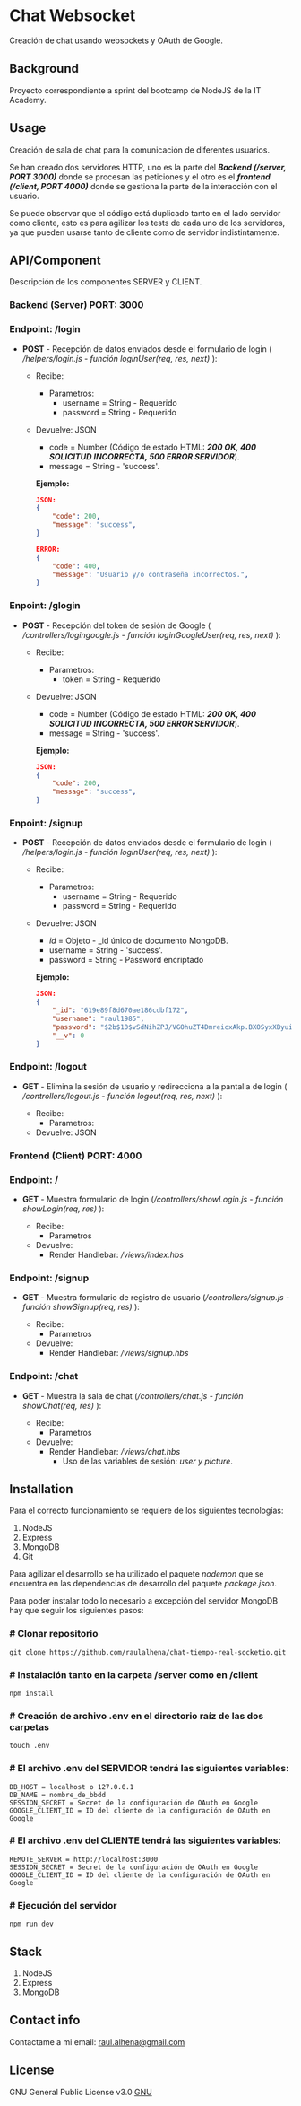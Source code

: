 # Chat Websocket

Creación de chat usando websockets y OAuth de Google.

## Background

Proyecto correspondiente a sprint del bootcamp de NodeJS de la IT Academy.

## Usage

Creación de sala de chat para la comunicación de diferentes usuarios.

Se han creado dos servidores HTTP, uno es la parte del **_Backend (/server, PORT 3000)_** donde se procesan las peticiones y el otro es el **_frontend (/client, PORT 4000)_** donde se gestiona la parte de la interacción con el usuario.

Se puede observar que el código está duplicado tanto en el lado servidor como cliente, esto es para agilizar los tests de cada uno de los servidores, ya que pueden usarse tanto de cliente como de servidor indistintamente.

## API/Component

Descripción de los componentes SERVER y CLIENT.

### Backend (Server) PORT: 3000

### Endpoint: /login

- **POST** - Recepción de datos enviados desde el formulario de login ( _/helpers/login.js - función loginUser(req, res, next)_ ):

  - Recibe:
    - Parametros:
      - username = String \- Requerido
      - password = String \- Requerido
  - Devuelve: JSON

    - code = Number (Código de estado HTML: **_200 OK, 400 SOLICITUD INCORRECTA, 500 ERROR SERVIDOR_**).
    - message = String \- 'success'.

    **Ejemplo:**

    ```JSON
    JSON:
    {
        "code": 200,
        "message": "success",
    }

    ERROR:
    {
        "code": 400,
        "message": "Usuario y/o contraseña incorrectos.",
    }
    ```

### Enpoint: /glogin

- **POST** - Recepción del token de sesión de Google ( _/controllers/logingoogle.js - función loginGoogleUser(req, res, next)_ ):

  - Recibe:
    - Parametros:
      - token = String \- Requerido
  - Devuelve: JSON

    - code = Number (Código de estado HTML: **_200 OK, 400 SOLICITUD INCORRECTA, 500 ERROR SERVIDOR_**).
    - message = String \- 'success'.

    **Ejemplo:**

    ```JSON
    JSON:
    {
        "code": 200,
        "message": "success",
    }
    ```

### Enpoint: /signup

- **POST** - Recepción de datos enviados desde el formulario de login ( _/helpers/login.js - función loginUser(req, res, next)_ ):

  - Recibe:
    - Parametros:
      - username = String \- Requerido
      - password = String \- Requerido
  - Devuelve: JSON

    - _id_ = Objeto \- \_id único de documento MongoDB.
    - username = String \- 'success'.
    - password = String \- Password encriptado

    **Ejemplo:**

    ```JSON
    JSON:
    {
        "_id": "619e89f8d670ae186cdbf172",
        "username": "raul1985",
        "password": "$2b$10$vSdNihZPJ/VGOhuZT4DmreicxAkp.BXOSyxXByuiLU1ln9nVTq9S2",
        "__v": 0
    }
    ```

### Endpoint: /logout

- **GET** - Elimina la sesión de usuario y redirecciona a la pantalla de login ( _/controllers/logout.js - función logout(req, res, next)_ ):

  - Recibe:
    - Parametros:
  - Devuelve: JSON

### Frontend (Client) PORT: 4000

### Endpoint: /

- **GET** - Muestra formulario de login (_/controllers/showLogin.js - función showLogin(req, res)_ ):

  - Recibe:
    - Parametros
  - Devuelve:
    - Render Handlebar: _/views/index.hbs_

### Endpoint: /signup

- **GET** - Muestra formulario de registro de usuario (_/controllers/signup.js - función showSignup(req, res)_ ):

  - Recibe:
    - Parametros
  - Devuelve:
    - Render Handlebar: _/views/signup.hbs_

### Endpoint: /chat

- **GET** - Muestra la sala de chat (_/controllers/chat.js - función showChat(req, res)_ ):

  - Recibe:
    - Parametros
  - Devuelve:
    - Render Handlebar: _/views/chat.hbs_
      - Uso de las variables de sesión: _user y picture_.

## Installation

Para el correcto funcionamiento se requiere de los siguientes tecnologías:

1. NodeJS
2. Express
3. MongoDB
4. Git

Para agilizar el desarrollo se ha utilizado el paquete _nodemon_ que se encuentra en las dependencias de desarrollo del paquete _package.json_.

Para poder instalar todo lo necesario a excepción del servidor MongoDB hay que seguir los siguientes pasos:

### \# Clonar repositorio

```shell
git clone https://github.com/raulalhena/chat-tiempo-real-socketio.git
```

### \# Instalación tanto en la carpeta /server como en /client

```shell
npm install
```

### \# Creación de archivo .env en el directorio raíz de las dos carpetas

```shell
touch .env
```

### \# El archivo .env del SERVIDOR tendrá las siguientes variables:

```shell
DB_HOST = localhost o 127.0.0.1
DB_NAME = nombre_de_bbdd
SESSION_SECRET = Secret de la configuración de OAuth en Google
GOOGLE_CLIENT_ID = ID del cliente de la configuración de OAuth en Google
```

### \# El archivo .env del CLIENTE tendrá las siguientes variables:

```shell
REMOTE_SERVER = http://localhost:3000
SESSION_SECRET = Secret de la configuración de OAuth en Google
GOOGLE_CLIENT_ID = ID del cliente de la configuración de OAuth en Google
```

### \# Ejecución del servidor

```shell
npm run dev
```

## Stack

1. NodeJS
2. Express
3. MongoDB

## Contact info

Contactame a mi email: raul.alhena@gmail.com

## License

GNU General Public License v3.0
[GNU](https://opensource.org/licenses/GPL-3.0)
